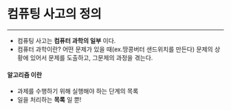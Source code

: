 # 컴퓨팅 사고의 정의
---
+ 컴퓨팅 사고는 __컴퓨터 과학의 일부__ 이다.
+ 컴퓨터 과학이란? 어떤 문제가 있을 때(ex.땅콩버터 샌드위치를 만든다) 문제의 상황에 있어서 문제를 도출하고, 그문제의 과정을 겪는다.
####  알고리즘 이란
   + 과제를 수행하기 위해 실행해야 하는 단계의 목록
   + 일을 처리하는 __목록__ 일 뿐!
 
